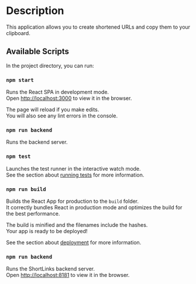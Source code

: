 # Description

This application allows you to create shortened URLs and copy them to your clipboard.

## Available Scripts

In the project directory, you can run:

### `npm start`

Runs the React SPA in development mode.<br>
Open [http://localhost:3000](http://localhost:3000) to view it in the browser.

The page will reload if you make edits.<br>
You will also see any lint errors in the console.

### `npm run backend`

Runs the backend server.

### `npm test`

Launches the test runner in the interactive watch mode.<br>
See the section about [running tests](https://facebook.github.io/create-react-app/docs/running-tests) for more information.

### `npm run build`

Builds the React App for production to the `build` folder.<br>
It correctly bundles React in production mode and optimizes the build for the best performance.

The build is minified and the filenames include the hashes.<br>
Your app is ready to be deployed!

See the section about [deployment](https://facebook.github.io/create-react-app/docs/deployment) for more information.

### `npm run backend`

Runs the ShortLinks backend server.<br/>
Open [http://localhost:8181](http://localhost:3000) to view it in the browser.
